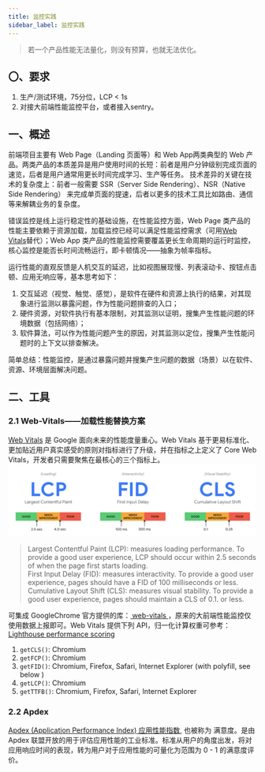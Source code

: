 ```yaml
---
title: 监控实践
sidebar_label: 监控实践
---
```


> 若一个产品性能无法量化，则没有预算，也就无法优化。

## 〇、要求
1. 生产/测试环境，75分位，LCP < 1s
2. 对接大前端性能监控平台，或者接入sentry。

## 一、概述

前端项目主要有 Web Page（Landing 页面等）和 Web App两类典型的 Web 产品。两类产品的本质差异是用户使用时间的长短：前者是用户分钟级别完成页面的速览，后者是用户通常用更长时间完成学习、生产等任务。
技术差异的关键在技术的复杂度上：前者一般需要 SSR（Server Side Rendering）、NSR（Native Side Rendering） 来完成单页面的提速，后者以更多的技术工具比如路由、通信等来解耦业务的复杂度。

错误监控是线上运行稳定性的基础设施，在性能监控方面，Web Page 类产品的性能主要依赖于资源加载，加载监控已经可以满足性能监控需求（可用[Web Vitals](https://web.dev/vitals/ )替代）；Web App 类产品的性能监控需要覆盖更长生命周期的运行时监控，核心监控是能否长时间流畅运行，即卡顿情况——抽象为帧率指标。

运行性能的直观反馈是人机交互的延迟，比如视图展现慢、列表滚动卡、按钮点击顿、应用无响应等，基本思考如下：
1. 交互延迟（视觉、触觉、感觉），是软件在硬件和资源上执行的结果，对其现象进行监测以暴露问题，作为性能问题排查的入口；
2. 硬件资源，对软件执行有基本限制，对其监测以证明，搜集产生性能问题的环境数据（包括网络）；
3. 软件算法，可以作为性能问题产生的原因，对其监测以定位，搜集产生性能问题时的上下文以排查解决。

简单总结：性能监控，是通过暴露问题并搜集产生问题的数据（场景）以在软件、资源、环境层面解决问题。


## 二、工具

### 2.1 Web-Vitals——加载性能替换方案
[Web Vitals](https://web.dev/vitals/) 是 Google 面向未来的性能度量重心。Web Vitals 基于更易标准化、更加贴近用户真实感受的原则对指标进行了升级，并在指标之上定义了 Core Web Vitals，开发者只需要聚焦在最核心的三个指标上。
![web-vitals-core](../static/assets/images/web-vitals-core.png)

> Largest Contentful Paint (LCP): measures loading performance. To provide a good user experience, LCP should occur within 2.5 seconds of when the page first starts loading. <br />
> First Input Delay (FID): measures interactivity. To provide a good user experience, pages should have a FID of 100 milliseconds or less. <br />
> Cumulative Layout Shift (CLS): measures visual stability. To provide a good user experience, pages should maintain a CLS of 0.1. or less.

可集成 GoogleChrome 官方提供的库：[ web-vitals ]( https://github.com/GoogleChrome/web-vitals )，原来的大前端性能监控仅使用数据上报即可。Web Vitals 提供下列 API，归一化计算权重可参考：[Lighthouse performance scoring]( https://web.dev/performance-scoring/#lighthouse-6 )
1. `getCLS()`: Chromium
2. `getFCP()`: Chromium
3. `getFID()`: Chromium, Firefox, Safari, Internet Explorer (with polyfill, see below )
4. `getLCP()`: Chromium
5. `getTTFB()`: Chromium, Firefox, Safari, Internet Explorer

### 2.2 Apdex
[Apdex (Application Performance Index) 应用性能指数](https://support.huaweicloud.com/apm_faq/apm_03_0010.html), 也被称为 满意度。是由 Apdex 联盟开放的用于评估应用性能的工业标准。标准从用户的角度出发，将对应用响应时间的表现，转为用户对于应用性能的可量化为范围为 0 - 1 的满意度评价。

